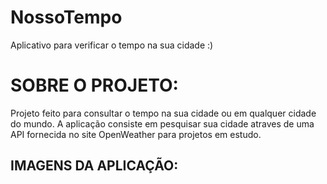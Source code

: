 # NossoTempo
Aplicativo para verificar o tempo na sua cidade :)

# SOBRE O PROJETO:
Projeto feito para consultar o tempo na sua cidade ou em qualquer cidade do mundo.
A aplicação consiste em pesquisar sua cidade atraves de uma API fornecida no site
OpenWeather para projetos em estudo.

## IMAGENS DA APLICAÇÃO:

